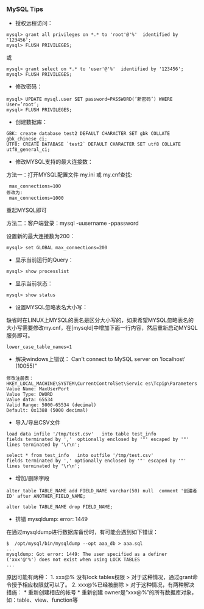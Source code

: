 ### MySQL Tips



* 授权远程访问：

```
mysql> grant all privileges on *.* to 'root'@'%'  identified by '123456';
mysql> FLUSH PRIVILEGES;
```
或
```
mysql> grant select on *.* to 'user'@'%'  identified by '123456';
mysql> FLUSH PRIVILEGES;
```



* 修改密码：

```
mysql> UPDATE mysql.user SET password=PASSWORD(’新密码’) WHERE User=’root’;
mysql> FLUSH PRIVILEGES;
```



* 创建数据库：

```
GBK: create database test2 DEFAULT CHARACTER SET gbk COLLATE gbk_chinese_ci;  
UTF8: CREATE DATABASE `test2` DEFAULT CHARACTER SET utf8 COLLATE utf8_general_ci;  
```



* 修改MYSQL支持的最大连接数：

方法一：打开MYSQL配置文件 my.ini 或 my.cnf查找:
```
 max_connections=100
修改为:
 max_connections=1000 
```
重起MYSQL即可




方法二：客户端登录：mysql -uusername -ppassword

设置新的最大连接数为200：
```
mysql> set GLOBAL max_connections=200
```



* 显示当前运行的Query：
```
mysql> show processlist
```



* 显示当前状态：
```
mysql> show status
```




* 设置MYSQL忽略表名大小写：

缺省时在LINUX上MYSQL的表名是区分大小写的，如果希望MYSQL忽略表名的大小写需要修改my.cnf，在[mysqld]中增加下面一行内容，然后重新启动MYSQL服务即可。

```
lower_case_table_names=1
```


* 解决windows上错误： Can't connect to MySQL server on 'localhost' (10055)"

```
修改注册表：
HKEY_LOCAL_MACHINE\SYSTEM\CurrentControlSet\Servic es\Tcpip\Parameters
Value Name: MaxUserPort
Value Type: DWORD
Value data: 65534
Valid Range: 5000-65534 (decimal)
Default: 0x1388 (5000 decimal) 
```



* 导入/导出CSV文件

```
load data infile '/tmp/test.csv'   into table test_info    
fields terminated by ','  optionally enclosed by '"' escaped by '"'   
lines terminated by '\r\n';   

select * from test_info   into outfile '/tmp/test.csv'   
fields terminated by ',' optionally enclosed by '"' escaped by '"'   
lines terminated by '\r\n';  
```



* 增加/删除字段

```
alter table TABLE_NAME add FIELD_NAME varchar(50) null  comment '创建者ID' after ANOTHER_FIELD_NAME;

alter table TABLE_NAME drop FIELD_NAME;
```



* 排错 mysqldump: error: 1449

在通过mysqldump进行数据库备份时，有可能会遇到如下错误：
```
$  /opt/mysql/bin/mysqldump --opt aaa_db > aaa.sql
...
mysqldump: Got error: 1449: The user specified as a definer ('xxx'@'%') does not exist when using LOCK TABLES
...
```

原因可能有两种：
    1. xxx@% 没有lock tables权限
    > 对于这种情况，通过grant命令授予相应权限就可以了。
    2. xxx@%已经被删除
    > 对于这种情况，有两种解决措施：
        * 重新创建相应的帐号
        * 重新创建 owner是“xxx@%”的所有数据库对象，如：table、view、function等

